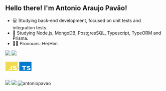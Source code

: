 ## Hello there! I'm Antonio Araujo Pavão!
 - 💻 Studying back-end development, focused on unit tests and integration tests.
 - 🌱 Studying Node.js, MongoDB, PostgresSQL, Typescript, TypeORM and Prisma.
 - 👦🏽 Pronouns: He/Him

 <div>
  <a href="https://github.com/antoniopavao">
  <img height="180em" src="https://github-readme-stats.vercel.app/api?username=antoniopavao&show_icons=true&theme=radical&include_all_commits=true&count_private=true"/>
  <img height="180em" src="https://github-readme-stats.vercel.app/api/top-langs/?username=antoniopavao&layout=compact&langs_count=7&theme=radical"/>
</div>
 
 <div style="display: inline_block"><br>
  <img align="center" alt="Rafa-Js" height="30" width="40" src="https://raw.githubusercontent.com/devicons/devicon/master/icons/javascript/javascript-plain.svg">
  <img align="center" alt="Rafa-Ts" height="30" width="40" src="https://raw.githubusercontent.com/devicons/devicon/master/icons/typescript/typescript-plain.svg">
</div>
 
 ##
 
 <div>
  <a href = "mailto:antonioppavao@gmail.com"><img src="https://img.shields.io/badge/-Gmail-%23333?style=for-the-badge&logo=gmail&logoColor=white" target="_blank"></a>
  <a href="https://www.linkedin.com/in/antonio-pavao/" target="_blank"><img src="https://img.shields.io/badge/-LinkedIn-%230077B5?style=for-the-badge&logo=linkedin&logoColor=white" target="_blank"></a> 

  <img src="https://komarev.com/ghpvc/?username=antoniopavao&color=green" alt="antoniopavao" /> 
 </div>
